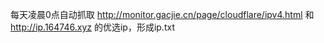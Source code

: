 每天凌晨0点自动抓取
http://monitor.gacjie.cn/page/cloudflare/ipv4.html 和
 http://ip.164746.xyz
的优选ip，形成ip.txt 
